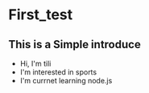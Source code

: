 # First_test

## This is a Simple introduce 
* Hi, I'm tili
* I'm interested in sports
* I'm currnet learning node.js
